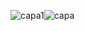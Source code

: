 ![capa1](https://user-images.githubusercontent.com/95540354/200150212-f382e8bd-b15f-4a8f-b7c6-15edbe4c01c8.png)![capa](https://user-images.githubusercontent.com/95540354/203991445-b35f7e19-aed0-4906-b570-82815b358f46.png)
